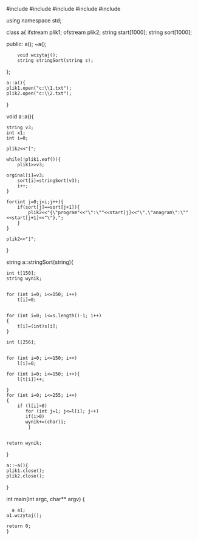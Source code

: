 #include <stream>
#include <cstring>
#include <iostream>
#include <string>
#include <fstream>

using namespace std;

class a{
       ifstream plik1;
       ofstream plik2;
       string start[1000];
       string sort[1000];

  public:
        a();
        ~a();
       
        void wczytaj();     
		string stringSort(string s);  
};

    a::a(){ 
    plik1.open("c:\\1.txt");
    plik2.open("c:\\2.txt");
}

void a::a(){
	
	string v3;
	int x1;
	int i=0;
	
	plik2<<"[";
	
	while(!plik1.eof()){ 
        plik1>>v3;
        
    orginal[i]=v3;
		sort[i]=stringSort(v3);
		i++;
	}
	
	for(int j=0;j<i;j++){
		if(sort[j]==sort[j+1]){
			plik2<<"{\"program"<<"\":\""<<start[j]<<"\",\"anagram\":\""<<start[j+1]<<"\"},";
		}
	}
	
	plik2<<"]";

}

string a::stringSort(string){
	
	int t[150]; 
	string wynik;
	
	
	for (int i=0; i<=150; i++)
        t[i]=0;

   
    for (int i=0; i<=s.length()-1; i++)
    {
        t[i]=(int)s[i];
    }

    int l[256]; 

  
    for (int i=0; i<=150; i++)
        l[i]=0;

    for (int i=0; i<=150; i++){
    	l[t[i]]++;

	}
    for (int i=0; i<=255; i++)
    {
        if (l[i]>0)
           for (int j=1; j<=l[i]; j++)
           if(i>0)
           wynik+=(char)i;
            }
	
	
	return wynik;
	
}

    a::~a(){
    plik1.close();
    plik2.close();
}



int main(int argc, char** argv) {
	
	  a a1; 
    a1.wczytaj(); 
    
    return 0;
	}
